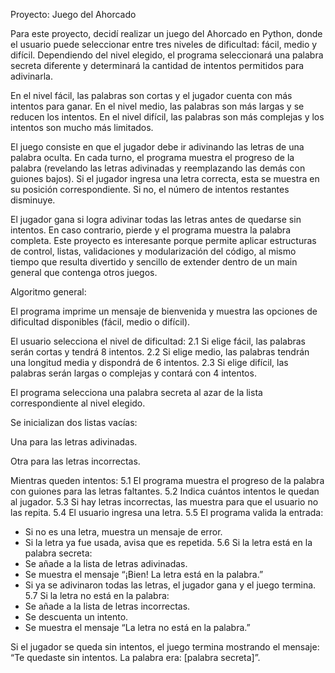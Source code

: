Proyecto: Juego del Ahorcado

Para este proyecto, decidí realizar un juego del Ahorcado en Python, donde el usuario puede seleccionar entre tres niveles de dificultad: fácil, medio y difícil.
Dependiendo del nivel elegido, el programa seleccionará una palabra secreta diferente y determinará la cantidad de intentos permitidos para adivinarla.

En el nivel fácil, las palabras son cortas y el jugador cuenta con más intentos para ganar.
En el nivel medio, las palabras son más largas y se reducen los intentos.
En el nivel difícil, las palabras son más complejas y los intentos son mucho más limitados.

El juego consiste en que el jugador debe ir adivinando las letras de una palabra oculta. En cada turno, el programa muestra el progreso de la palabra (revelando las letras adivinadas y reemplazando las demás con guiones bajos). Si el jugador ingresa una letra correcta, esta se muestra en su posición correspondiente. Si no, el número de intentos restantes disminuye.

El jugador gana si logra adivinar todas las letras antes de quedarse sin intentos. En caso contrario, pierde y el programa muestra la palabra completa.
Este proyecto es interesante porque permite aplicar estructuras de control, listas, validaciones y modularización del código, al mismo tiempo que resulta divertido y sencillo de extender dentro de un main general que contenga otros juegos.

Algoritmo general:

El programa imprime un mensaje de bienvenida y muestra las opciones de dificultad disponibles (fácil, medio o difícil).

El usuario selecciona el nivel de dificultad:
2.1 Si elige fácil, las palabras serán cortas y tendrá 8 intentos.
2.2 Si elige medio, las palabras tendrán una longitud media y dispondrá de 6 intentos.
2.3 Si elige difícil, las palabras serán largas o complejas y contará con 4 intentos.

El programa selecciona una palabra secreta al azar de la lista correspondiente al nivel elegido.

Se inicializan dos listas vacías:

Una para las letras adivinadas.

Otra para las letras incorrectas.

Mientras queden intentos:
5.1 El programa muestra el progreso de la palabra con guiones para las letras faltantes.
5.2 Indica cuántos intentos le quedan al jugador.
5.3 Si hay letras incorrectas, las muestra para que el usuario no las repita.
5.4 El usuario ingresa una letra.
5.5 El programa valida la entrada:
- Si no es una letra, muestra un mensaje de error.
- Si la letra ya fue usada, avisa que es repetida.
5.6 Si la letra está en la palabra secreta:
- Se añade a la lista de letras adivinadas.
- Se muestra el mensaje “¡Bien! La letra está en la palabra.”
- Si ya se adivinaron todas las letras, el jugador gana y el juego termina.
5.7 Si la letra no está en la palabra:
- Se añade a la lista de letras incorrectas.
- Se descuenta un intento.
- Se muestra el mensaje “La letra no está en la palabra.”

Si el jugador se queda sin intentos, el juego termina mostrando el mensaje:
“Te quedaste sin intentos. La palabra era: [palabra secreta]”.
